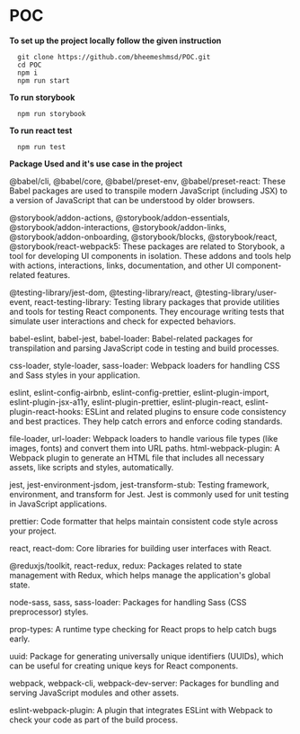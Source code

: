 # POC

**To set up the project locally follow the given instruction**

```
  git clone https://github.com/bheemeshmsd/POC.git
  cd POC
  npm i
  npm run start
```

**To run storybook**

```
  npm run storybook
```

**To run react test**

```
  npm run test
```

**Package Used and it's use case in the project**

@babel/cli, @babel/core, @babel/preset-env, @babel/preset-react: These Babel packages are used to transpile modern JavaScript (including JSX) to a version of JavaScript that can be understood by older browsers.

@storybook/addon-actions, @storybook/addon-essentials, @storybook/addon-interactions, @storybook/addon-links, @storybook/addon-onboarding, @storybook/blocks, @storybook/react, @storybook/react-webpack5: These packages are related to Storybook, a tool for developing UI components in isolation. These addons and tools help with actions, interactions, links, documentation, and other UI component-related features.

@testing-library/jest-dom, @testing-library/react, @testing-library/user-event, react-testing-library: Testing library packages that provide utilities and tools for testing React components. They encourage writing tests that simulate user interactions and check for expected behaviors.

babel-eslint, babel-jest, babel-loader: Babel-related packages for transpilation and parsing JavaScript code in testing and build processes.

css-loader, style-loader, sass-loader: Webpack loaders for handling CSS and Sass styles in your application.

eslint, eslint-config-airbnb, eslint-config-prettier, eslint-plugin-import, eslint-plugin-jsx-a11y, eslint-plugin-prettier, eslint-plugin-react, eslint-plugin-react-hooks: ESLint and related plugins to ensure code consistency and best practices. They help catch errors and enforce coding standards.

file-loader, url-loader: Webpack loaders to handle various file types (like images, fonts) and convert them into URL paths.
html-webpack-plugin: A Webpack plugin to generate an HTML file that includes all necessary assets, like scripts and styles, automatically.

jest, jest-environment-jsdom, jest-transform-stub: Testing framework, environment, and transform for Jest. Jest is commonly used for unit testing in JavaScript applications.

prettier: Code formatter that helps maintain consistent code style across your project.

react, react-dom: Core libraries for building user interfaces with React.

@reduxjs/toolkit, react-redux, redux: Packages related to state management with Redux, which helps manage the application's global state.

node-sass, sass, sass-loader: Packages for handling Sass (CSS preprocessor) styles.

prop-types: A runtime type checking for React props to help catch bugs early.

uuid: Package for generating universally unique identifiers (UUIDs), which can be useful for creating unique keys for React components.

webpack, webpack-cli, webpack-dev-server: Packages for bundling and serving JavaScript modules and other assets.

eslint-webpack-plugin: A plugin that integrates ESLint with Webpack to check your code as part of the build process.

